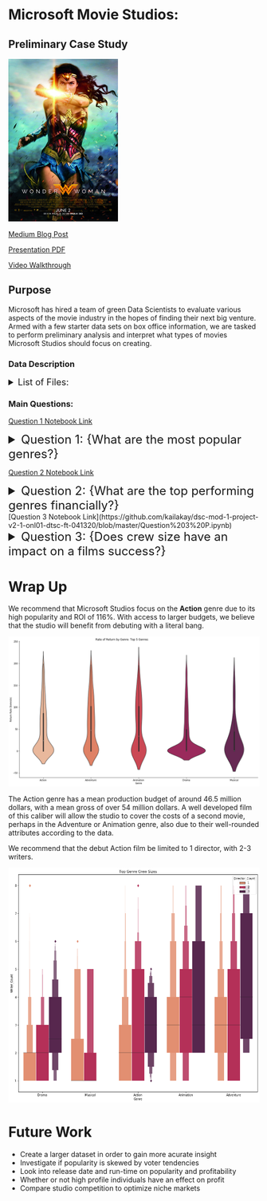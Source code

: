 # Microsoft Movie Studios:
## Preliminary Case Study

<img src='images/Wonder_Woman_(2017_film).jpg' width = '%' />

[Medium Blog Post](https://medium.com/@kekay0528/my-first-data-science-project-94aa5b02709d)

[Presentation PDF](https://github.com/kailakay/dsc-mod-1-project-v2-1-onl01-dtsc-ft-041320/blob/master/Microsoft%20Movie%20Studio%20Presentation.pdf)

[Video Walkthrough](https://voicethread.com/share/14445223/)

## Purpose
Microsoft has hired a team of green Data Scientists to evaluate various aspects of the movie industry in the hopes of finding their next big venture. Armed with a few starter data sets on box office information, we are tasked to perform preliminary analysis and interpret what types of movies Microsoft Studios should focus on creating. 
<!------------------------------------------>
### Data Description

<details><summary style="font-size: 18px"> 
List of Files:</summary> 

```
|-bom.movie_gross.csv.gz
|-imdb.name.basics.csv.gz
|-imdb.title.akas.csv.gz
|-imdb.title.basics.csv.gz
|-imdb.title.crew.csv.gz
|-imdb.title.principals.csv.gz
|-imdb.title.ratings.csv.gz
|-rt.movie_info.tsv.gz
|-rt.reviews.tsv.gz
|-tmdb.movies.csv.gz
|-tn.movie_budgets.csv.gz
```
</details>
<!------------------------------------------>

### Main Questions:

[Question 1 Notebook Link](https://github.com/kailakay/dsc-mod-1-project-v2-1-onl01-dtsc-ft-041320/blob/master/Question%203%20P.ipynb)
<details><summary style="font-size: 24px">
Question 1: {What are the most popular genres?} </summary> 

```
In order to fully explore the popularity of genre, we wanted to answer three sub-questions:

- What genres are the most popular for consumers?
- Are more popular genres higher grossing?
- Does the production budget correlate to the popularity of a genre?
```

#### Tables Used:

```
|The Movie Database - tmdb.movies.csv.gz
```
#### EDA

Utilizing *The Movie Database* dataset, we were able to extract genre ID keys and pair them with genre names by utilizing an API key to pull in information from their website. *The Movie Database* has its own formula for calculating popularity that includes factors such as daily views and votes, the number of times a movie was favorited, and the release date - among others. 

We then used this quanititative popularity score per movie and extracted the respective genres. After grouping the data by genre, we then calculated the mean popularity of our correlated data set to create the table below. 

<img src='images/q1-genre-pop-all.png'/>

We filtered that data down to the top 9 genres, and compared them side by side in a boxen chart with a scattered bar chart. These two charts allowed us to visualize the data most comprehensively.

*On the left plot, the black lines show the median while the blue line shows the mean.*

<img src='images/q1-top-9-genre-pop.png'/>

Finally, we linked this data with our cleaned finance data, which allowed us to look directly at the finance information of the most popular genres.  

<img src='images/q1-genre-pop-fin.png' />

#### Conclusion

After cleaning and exploring the data, we found that **Action** was the most popular genre among consumers, followed by **Animation** and **Drama**. We also found that generally, popular genres were also lucrative financially - with a few outlying instances that showed higher rates of hit or miss such as Drama or the Thriller and Horror genres. 

#### Recommendation

While we do not recommend basing business decisions solely off of the popularity of a genre, the data indicates that we can generally assume popular genres are a safe investment. 

</details>

<!------------------------------------------>
[Question 2 Notebook Link](https://github.com/kailakay/dsc-mod-1-project-v2-1-onl01-dtsc-ft-041320/blob/master/Question%202.ipynb)

<details><summary style="font-size: 24px">
Question 2:  {What are the top performing genres financially?} </summary> 

```
In order to fully explore the aspects of crew on film success, we wanted to answer two sub-questions:

- Does staffing the production with more writers or directors influence profit?
- Is there an optimal writer/director ratio for maximizing profitability?
```

### Tables Used:

```
|Internet Movie Database - imdb.title.basics.csv.gz
|Box Office Mojo - bom.movie_gross.csv.gz
|The Internet Movie Database - tn.movie_budgets.csv.gz
```

### EDA

We started by cleaning our data and combining the relevant information into one table. We then broke down all of the information by genre, and calculated the ROI per movie based off of the financial information that we were provided. 

<img src='images/q2-genre-fin-info.png' />

After charting the mean gross for each of the 19 genres that were in our database, we then graphed the top 7 grossing genres by mean - as seen below:

<img src='images/q2-top-7-genres.png' width='55%' height='50%' />

Next, we looked at the mean production budget by genre in order to investigate the correlation of the production budget to the gross. As you can see below, the 5 genres that had the highest production budget also showed up in the top 7 grossing genres. 

<img src='images/q2-genre-budget.png' width='50%' height='50%' />

Finally, we calculated the mean ROI per genre and graphed the top 6 grossing genres by ROI using a violin plot, shown below.

The width of the plot indicates the proportion of instances that lie within that range, the black line shows the distribution of the interquartile range, while the white dot shows the median of the data. 

<img src='images/q2-roi-violin.png' />

### Conclusion

We were interested to see that the **Science Fiction** genre was not relatively popular among consumers in our dataset, but that it showed as a positive financial prospect. I believe that in order to further interpret this data, we would need to broaded our datasets in regards to both finances and genre popularity.

However, we also noted that while **Action** was highly popular, it's likely that those high popularity ratings are inclinated towards high budget films. 

### Recommendation

While financial information does not showcase the entire picture in terms of success, our data shows that **Animation** has the most financial promise with an average ROI of 145%, while **Musicals** should be saved for niche audiences. 

</details>
<!------------------------------------------>
[Question 3 Notebook Link](https://github.com/kailakay/dsc-mod-1-project-v2-1-onl01-dtsc-ft-041320/blob/master/Question%203%20P.ipynb)

<details><summary style="font-size: 24px">
Question 3: {Does crew size have an impact on a films success?} </summary> 

```
In order to fully explore the financial aspects by genre, we wanted to answer three sub-questions:

- What are the mean production budgets and gross per genre?
- Does production budget impact overall gross?
- What is the Return of Investment(ROI) per genre?
```

### Tables Used:

```
|Internet Movie Database - imdb.title.basics.csv.gz
|Internet Movie Database - imdb.title.crew.csv.gz
```

### EDA

After joining the databases, we were able to match director and writer constructor codes to their respective movies by title name. We then filtered the database by genre as indicated in the table below. 

<img src='images/q3-dw-title.png' width='90%'/>

Following that, we broke down the directors and writers column values into strings, and then added respective columns that valued the count of directors and writers per movie. 

<img src='images/q3-dw-count.png' width='90%'/>

We then merged in the Basics dataframe to join the genres, and saw that films with only one director accounted for 90.9% of our data, and that combinations of 1-4 writers were also over 90% of our data.

<img src='images/q3-dw-count-graph.png' height='60%' width='70%'/>

Next, we wanted to know if that proportion changed by genre, so we broke that database down to find the total and average counts by genre for directors and writers.

If so, does that have an effect on the finances of our films?

<img src='images/q3-dw-fin-graph.png' height='60%'/>

### Conclusion

Overall, it doesn't seem that its very popular for films in general to have more than one or two directors. However, our data does show that staffing 3-4 writers has a tendency to produce a higher grossing film. 

With one fun exception, there is a documentary titled ***A Day in the Life*** that had a whopping 37 directors; which consisted of filming seemingly random people on the same random day. 

### Recommendation

<img src='images/q3-dw-fin-bar.png' height='60%'/>

While there seems to be a correlation between budget, gross, and staff count; we believe that staffing will be based upon genre and an individual films needs. Once a genre is chosen, further analysis will need to be done to provide insight as to what the optimal ratio could be.

</details>
<!------------------------------------------>


# Wrap Up

We recommend that Microsoft Studios focus on the **Action** genre due to its high popularity and ROI of 116%. With access to larger budgets, we believe that the studio will benefit from debuting with a literal bang.

<img src='images/final-violin.png'/>


The Action genre has a mean production budget of around 46.5 million dollars, with a mean gross of over 54 million dollars. A well developed film of this caliber will allow the studio to cover the costs of a second movie, perhaps in the Adventure or Animation genre, also due to their well-rounded attributes according to the data. 

We recommend that the debut Action film be limited to 1 director, with 2-3 writers.

<img src='images/final-dw.png'/>

# Future Work
- Create a larger dataset in order to gain more acurate insight
- Investigate if popularity is skewed by voter tendencies
- Look into release date and run-time on popularity and profitability 
- Whether or not high profile individuals have an effect on profit
- Compare studio competition to optimize niche markets

